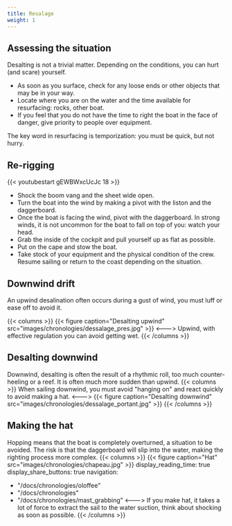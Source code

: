 ```yaml
---
title: Resalage
weight: 1
---
```

## Assessing the situation
Desalting is not a trivial matter. Depending on the conditions, you can hurt (and scare) yourself.

- As soon as you surface, check for any loose ends or other objects that may be in your way.
- Locate where you are on the water and the time available for resurfacing: rocks, other boat.
- If you feel that you do not have the time to right the boat in the face of danger, give priority to people over equipment.

The key word in resurfacing is temporization: you must be quick, but not hurry.

## Re-rigging

{{< youtubestart gEWBWxcUcJc 18 >}}

- Shock the boom vang and the sheet wide open.
- Turn the boat into the wind by making a pivot with the liston and the daggerboard.
- Once the boat is facing the wind, pivot with the daggerboard. In strong winds, it is not uncommon for the boat to fall on top of you: watch your head.
- Grab the inside of the cockpit and pull yourself up as flat as possible.
- Put on the cape and stow the boat.
- Take stock of your equipment and the physical condition of the crew. Resume sailing or return to the coast depending on the situation.

## Downwind drift
An upwind desalination often occurs during a gust of wind, you must luff or ease off to avoid it.

{{< columns >}}
{{< figure caption="Desalting upwind" src="images/chronologies/dessalage_pres.jpg" >}}
<--->
Upwind, with effective regulation you can avoid getting wet.
{{< /columns >}}

## Desalting downwind
Downwind, desalting is often the result of a rhythmic roll, too much counter-heeling or a reef. It is often much more sudden than upwind.
{{< columns >}}
When sailing downwind, you must avoid "hanging on" and react quickly to avoid making a hat.
<--->
{{< figure caption="Desalting downwind" src="images/chronologies/dessalage_portant.jpg" >}}
{{< /columns >}}

## Making the hat
Hopping means that the boat is completely overturned, a situation to be avoided. The risk is that the daggerboard will slip into the water, making the righting process more complex.
{{< columns >}}
{{< figure caption="Hat" src="images/chronologies/chapeau.jpg" >}}
display_reading_time: true
display_share_buttons: true
navigation:
  - "/docs/chronologies/oloffee"
  - "/docs/chronologies"
  - "/docs/chronologies/mast_grabbing"
<--->
If you make hat, it takes a lot of force to extract the sail to the water suction, think about shocking as soon as possible.
{{< /columns >}}